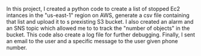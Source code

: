 In this project, I created a python code to create a list of stopped Ec2 intances in the "us-east-1" region on AWS, generate a csv file containing that list and upload it to s prexisting S3 bucket. I also created an alarm and an SNS topic which allowed me to to track the "number of objects" in the bucket. This code also create a log file for further debugging. Finally, I sent an email to the user and a specific message to the user given phone number.
